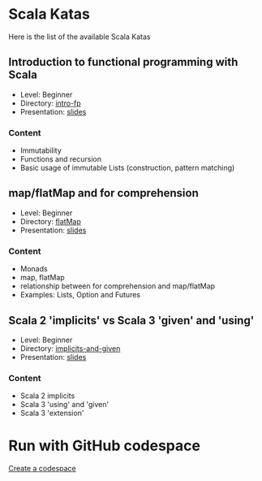 # Scala Katas

Here is the list of the available Scala Katas

## Introduction to functional programming with Scala
- Level: Beginner
- Directory: [intro-fp](https://github.com/Kpler/scala-katas/tree/main/intro-fp)
- Presentation: [slides](https://docs.google.com/presentation/d/1bve3KwpS67tqukB8ctbVE8qRAobXBrmiYlcKUgQmEo4/edit#slide=id.g2f210a53c4a_0_1)

### Content
  - Immutability
  - Functions and recursion
  - Basic usage of immutable Lists (construction, pattern matching)

## map/flatMap and for comprehension 
- Level: Beginner
- Directory: [flatMap](https://github.com/Kpler/scala-katas/tree/main/flatMap)
- Presentation: [slides](https://docs.google.com/presentation/d/17vZnsAWz1bkYbYfSc2Wvnr63ZvXsojoLedUBMp-6aE8/edit#slide=id.p)

### Content
- Monads
- map, flatMap
- relationship between for comprehension and map/flatMap
- Examples: Lists, Option and Futures


## Scala 2 'implicits' vs Scala 3 'given' and 'using'
- Level: Beginner
- Directory: [implicits-and-given](https://github.com/Kpler/scala-katas/tree/main/implicits-and-given)
- Presentation: [slides](https://docs.google.com/presentation/d/11FVilqngvZLwvnp1S7OY3GQjyiluUgXNfMLFPH95ahE/edit#slide=id.g25deeb73fd2_0_20)

### Content
- Scala 2 implicits
- Scala 3 'using' and 'given'
- Scala 3 'extension'

# Run with GitHub codespace

[Create a codespace](https://github.com/codespaces/new?machine=basicLinux32gb&repo=508246800&ref=codespace&location=WestEurope&devcontainer_path=.devcontainer%2Fdevcontainer.json)


